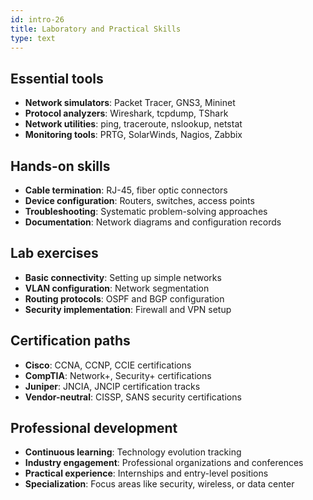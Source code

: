 ```yaml
---
id: intro-26
title: Laboratory and Practical Skills
type: text
---
```


## Essential tools

- **Network simulators**: Packet Tracer, GNS3, Mininet
- **Protocol analyzers**: Wireshark, tcpdump, TShark
- **Network utilities**: ping, traceroute, nslookup, netstat
- **Monitoring tools**: PRTG, SolarWinds, Nagios, Zabbix

## Hands-on skills

- **Cable termination**: RJ-45, fiber optic connectors
- **Device configuration**: Routers, switches, access points
- **Troubleshooting**: Systematic problem-solving approaches
- **Documentation**: Network diagrams and configuration records

## Lab exercises

- **Basic connectivity**: Setting up simple networks
- **VLAN configuration**: Network segmentation
- **Routing protocols**: OSPF and BGP configuration
- **Security implementation**: Firewall and VPN setup

## Certification paths

- **Cisco**: CCNA, CCNP, CCIE certifications
- **CompTIA**: Network+, Security+ certifications
- **Juniper**: JNCIA, JNCIP certification tracks
- **Vendor-neutral**: CISSP, SANS security certifications

## Professional development

- **Continuous learning**: Technology evolution tracking
- **Industry engagement**: Professional organizations and conferences
- **Practical experience**: Internships and entry-level positions
- **Specialization**: Focus areas like security, wireless, or data center